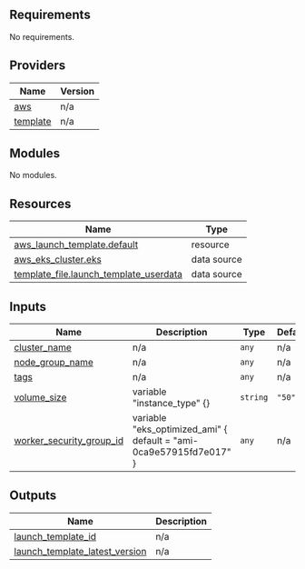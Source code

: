 ## Requirements

No requirements.

## Providers

| Name | Version |
|------|---------|
| <a name="provider_aws"></a> [aws](#provider\_aws) | n/a |
| <a name="provider_template"></a> [template](#provider\_template) | n/a |

## Modules

No modules.

## Resources

| Name | Type |
|------|------|
| [aws_launch_template.default](https://registry.terraform.io/providers/hashicorp/aws/latest/docs/resources/launch_template) | resource |
| [aws_eks_cluster.eks](https://registry.terraform.io/providers/hashicorp/aws/latest/docs/data-sources/eks_cluster) | data source |
| [template_file.launch_template_userdata](https://registry.terraform.io/providers/hashicorp/template/latest/docs/data-sources/file) | data source |

## Inputs

| Name | Description | Type | Default | Required |
|------|-------------|------|---------|:--------:|
| <a name="input_cluster_name"></a> [cluster\_name](#input\_cluster\_name) | n/a | `any` | n/a | yes |
| <a name="input_node_group_name"></a> [node\_group\_name](#input\_node\_group\_name) | n/a | `any` | n/a | yes |
| <a name="input_tags"></a> [tags](#input\_tags) | n/a | `any` | n/a | yes |
| <a name="input_volume_size"></a> [volume\_size](#input\_volume\_size) | variable "instance\_type" {} | `string` | `"50"` | no |
| <a name="input_worker_security_group_id"></a> [worker\_security\_group\_id](#input\_worker\_security\_group\_id) | variable "eks\_optimized\_ami" { default = "ami-0ca9e57915fd7e017" } | `any` | n/a | yes |

## Outputs

| Name | Description |
|------|-------------|
| <a name="output_launch_template_id"></a> [launch\_template\_id](#output\_launch\_template\_id) | n/a |
| <a name="output_launch_template_latest_version"></a> [launch\_template\_latest\_version](#output\_launch\_template\_latest\_version) | n/a |

